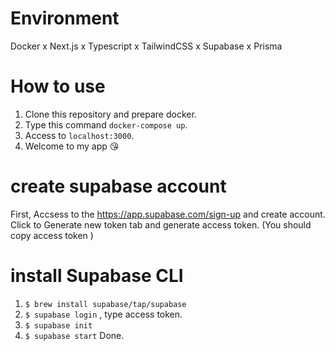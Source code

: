 # Environment
Docker x Next.js x Typescript x TailwindCSS x Supabase x Prisma
# How to use
1. Clone this repository and prepare docker.
2. Type this command `docker-compose up`.
3. Access to `localhost:3000`.
4. Welcome to my app 😘

# create supabase account
First, Accsess to the https://app.supabase.com/sign-up and create account.
Click to Generate new token tab and generate access token. (You should copy access token )
# install Supabase CLI 
1. `$ brew install supabase/tap/supabase`
2. `$ supabase login` , type access token.
3. `$ supabase init`
4. `$ supabase start`
Done.

